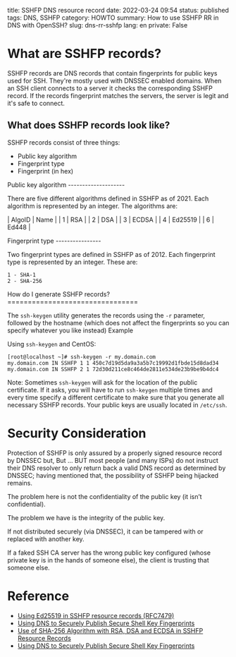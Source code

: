 title: SSHFP DNS resource record
date: 2022-03-24 09:54
status: published
tags: DNS, SSHFP
category: HOWTO
summary: How to use SSHFP RR in DNS with OpenSSH?
slug: dns-rr-sshfp
lang: en
private: False


What are SSHFP records?
=======================

SSHFP records are DNS records that contain fingerprints for public keys used for SSH. They're mostly used with DNSSEC enabled domains. When an SSH client connects to a server it checks the corresponding SSHFP record. If the records fingerprint matches the servers, the server is legit and it's safe to connect.

What does SSHFP records look like?
----------------------------------

SSHFP records consist of three things:

* Public key algorithm
* Fingerprint type
* Fingerprint (in hex)
<p></p>
Public key algorithm
--------------------

There are five different algorithms defined in SSHFP as of 2021. Each algorithm is represented by an integer. The algorithms are:

| AlgoID | Name |
| 1 | RSA |
| 2 | DSA |
| 3 | ECDSA |
| 4 | Ed25519 |
| 6 | Ed448 |
<p></p>
Fingerprint type
----------------

Two fingerprint types are defined in SSHFP as of 2012. Each fingerprint type is represented by an integer. These are:

    1 - SHA-1
    2 - SHA-256
<p></p>
How do I generate SSHFP records?
================================

The `ssh-keygen` utility generates the records using the `-r` parameter, followed by the hostname (which does not affect the fingerprints so you can specify whatever you like instead)
Example

Using `ssh-keygen` and CentOS:

```
[root@localhost ~]# ssh-keygen -r my.domain.com
my.domain.com IN SSHFP 1 1 450c7d19d5da9a3a5b7c19992d1fbde15d8dad34
my.domain.com IN SSHFP 2 1 72d30d211ce8c464de2811e534de23b9be9b4dc4
```

Note: Sometimes `ssh-keygen` will ask for the location of the public certificate. If it asks, you will have to run `ssh-keygen` multiple times and every time specify a different certificate to make sure that you generate all necessary SSHFP records. Your public keys are usually located in `/etc/ssh`.

Security Consideration
======================
Protection of SSHFP is only assured by a properly signed resource record by DNSSEC but, But ... BUT most people (and many ISPs) do not instruct their DNS resolver to only return back a valid DNS record as determined by DNSSEC; having mentioned that, the possibility of SSHFP being hijacked remains.

The problem here is not the confidentiality of the public key (it isn’t confidential).

The problem we have is the integrity of the public key. 

If not distributed securely (via DNSSEC), it can be tampered with or replaced with another key. 

If a faked SSH CA server has the wrong public key configured (whose private key is in the hands of someone else), the client is trusting that someone else.

Reference
=========
* [Using Ed25519 in SSHFP resource records (RFC7479)](https://datatracker.ietf.org/doc/html/rfc7479)
* [Using DNS to Securely Publish Secure Shell Key Fingerprints](https://datatracker.ietf.org/doc/html/rfc4255)
* [Use of SHA-256 Algorithm with RSA, DSA and ECDSA in SSHFP Resource Records](https://datatracker.ietf.org/doc/html/draft-os-ietf-sshfp-ecdsa-sha2)
* [Using DNS to Securely Publish Secure Shell Key Fingerprints](https://datatracker.ietf.org/doc/html/rfc4255)
